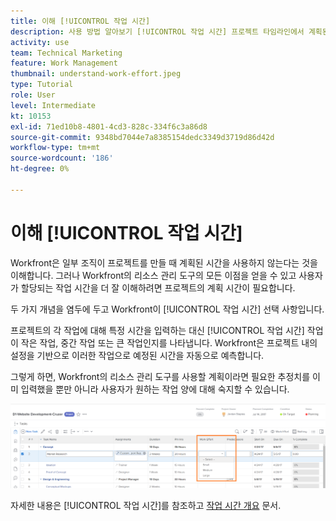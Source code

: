 ```yaml
---
title: 이해 [!UICONTROL 작업 시간]
description: 사용 방법 알아보기 [!UICONTROL 작업 시간] 프로젝트 타임라인에서 계획된 시간을 신속하게 예측할 수 있습니다.
activity: use
team: Technical Marketing
feature: Work Management
thumbnail: understand-work-effort.jpeg
type: Tutorial
role: User
level: Intermediate
kt: 10153
exl-id: 71ed10b8-4801-4cd3-828c-334f6c3a86d8
source-git-commit: 9348bd7044e7a8385154dedc3349d3719d86d42d
workflow-type: tm+mt
source-wordcount: '186'
ht-degree: 0%

---
```


# 이해 [!UICONTROL 작업 시간]

Workfront은 일부 조직이 프로젝트를 만들 때 계획된 시간을 사용하지 않는다는 것을 이해합니다. 그러나 Workfront의 리소스 관리 도구의 모든 이점을 얻을 수 있고 사용자가 할당되는 작업 시간을 더 잘 이해하려면 프로젝트의 계획 시간이 필요합니다.

두 가지 개념을 염두에 두고 Workfront이 [!UICONTROL 작업 시간] 선택 사항입니다.

프로젝트의 각 작업에 대해 특정 시간을 입력하는 대신 [!UICONTROL 작업 시간] 작업이 작은 작업, 중간 작업 또는 큰 작업인지를 나타냅니다. Workfront은 프로젝트 내의 설정을 기반으로 이러한 작업으로 예정된 시간을 자동으로 예측합니다.

그렇게 하면, Workfront의 리소스 관리 도구를 사용할 계획이라면 필요한 추정치를 이미 입력했을 뿐만 아니라 사용자가 원하는 작업 양에 대해 숙지할 수 있습니다.

![프로젝트 작업 목록 [!UICONTROL 작업 시간] 열](assets/planner-fund-work-effort.png)

자세한 내용은 [!UICONTROL 작업 시간]를 참조하고 [작업 시간 개요](https://experienceleague.adobe.com/docs/workfront/using/manage-work/tasks/task-information/work-effort.html?lang=en) 문서.
